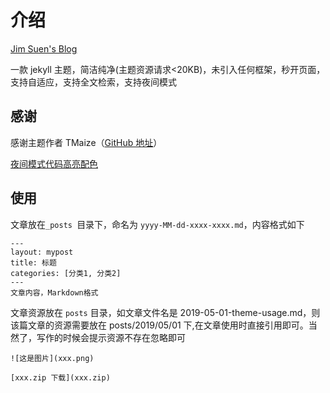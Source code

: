 # 介绍

[Jim Suen's Blog](https://jimsuen.github.io/)

一款 jekyll 主题，简洁纯净(主题资源请求<20KB)，未引入任何框架，秒开页面，支持自适应，支持全文检索，支持夜间模式

## 感谢

感谢主题作者 TMaize（[GitHub 地址](https://github.com/TMaize/tmaize-blog)）

[夜间模式代码高亮配色](https://github.com/mgyongyosi/OneDarkJekyll)

## 使用

文章放在`_posts `目录下，命名为 `yyyy-MM-dd-xxxx-xxxx.md`，内容格式如下

```
---
layout: mypost
title: 标题
categories: [分类1, 分类2]
---
文章内容，Markdown格式
```

文章资源放在 `posts` 目录，如文章文件名是 2019-05-01-theme-usage.md，则该篇文章的资源需要放在 posts/2019/05/01 下,在文章使用时直接引用即可。当然了，写作的时候会提示资源不存在忽略即可

```
![这是图片](xxx.png)

[xxx.zip 下载](xxx.zip)
```
